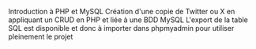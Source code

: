Introduction à PHP et MySQL
Création d'une copie de Twitter ou X en appliquant un CRUD en PHP et liée à une BDD MySQL
L'export de la table SQL est disponible et donc à importer dans phpmyadmin pour utiliser pleinement le projet
